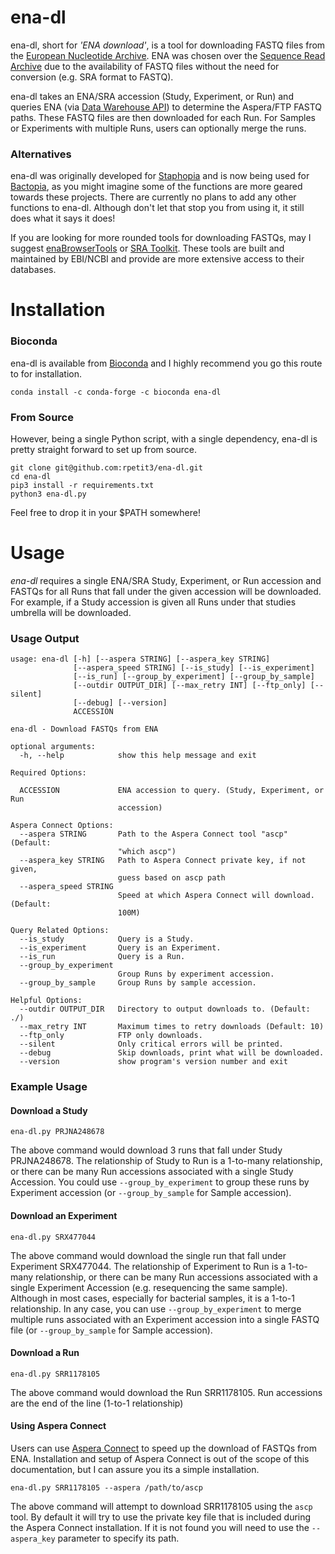 # ena-dl
ena-dl, short for *'ENA download'*, is a tool for downloading FASTQ files from the [European Nucleotide Archive](https://www.ebi.ac.uk/ena). ENA was chosen over the [Sequence Read Archive](https://www.ncbi.nlm.nih.gov/sra) due to the availability of FASTQ files without the need for conversion (e.g. SRA format to FASTQ).

ena-dl takes an ENA/SRA accession (Study, Experiment, or Run) and queries ENA (via [Data Warehouse API](https://www.ebi.ac.uk/ena/browse/search-rest)) to determine the Aspera/FTP FASTQ paths. These FASTQ files are then downloaded for each Run. For Samples or Experiments with multiple Runs, users can optionally merge the runs.

### Alternatives
ena-dl was originally developed for [Staphopia](https://staphopia.emory.edu) and is now being used for [Bactopia](https://github.com/bactopia/bactopia), as you might imagine some of the functions are more geared towards these projects. There are currently no plans to add any other functions to ena-dl. Although don't let that stop you from using it, it still does what it says it does!

If you are looking for more rounded tools for downloading FASTQs, may I suggest [enaBrowserTools](https://github.com/enasequence/enaBrowserTools) or [SRA Toolkit](https://github.com/ncbi/sra-tools). These tools are built and maintained by EBI/NCBI and provide are more extensive access to their databases.

# Installation
### Bioconda
ena-dl is available from [Bioconda](https://bioconda.github.io/) and I highly recommend you go this route to for installation.
```
conda install -c conda-forge -c bioconda ena-dl
```

### From Source
However, being a single Python script, with a single dependency, ena-dl is pretty straight forward to set up from source.
```
git clone git@github.com:rpetit3/ena-dl.git
cd ena-dl
pip3 install -r requirements.txt
python3 ena-dl.py
```

Feel free to drop it in your $PATH somewhere!

# Usage
*ena-dl* requires a single ENA/SRA Study, Experiment, or Run accession and FASTQs for all Runs that fall under the given accession will be downloaded. For example, if a Study accession is given all Runs under that studies umbrella will be downloaded.

### Usage Output
```
usage: ena-dl [-h] [--aspera STRING] [--aspera_key STRING]
              [--aspera_speed STRING] [--is_study] [--is_experiment]
              [--is_run] [--group_by_experiment] [--group_by_sample]
              [--outdir OUTPUT_DIR] [--max_retry INT] [--ftp_only] [--silent]
              [--debug] [--version]
              ACCESSION

ena-dl - Download FASTQs from ENA

optional arguments:
  -h, --help            show this help message and exit

Required Options:

  ACCESSION             ENA accession to query. (Study, Experiment, or Run
                        accession)

Aspera Connect Options:
  --aspera STRING       Path to the Aspera Connect tool "ascp" (Default:
                        "which ascp")
  --aspera_key STRING   Path to Aspera Connect private key, if not given,
                        guess based on ascp path
  --aspera_speed STRING
                        Speed at which Aspera Connect will download. (Default:
                        100M)

Query Related Options:
  --is_study            Query is a Study.
  --is_experiment       Query is an Experiment.
  --is_run              Query is a Run.
  --group_by_experiment
                        Group Runs by experiment accession.
  --group_by_sample     Group Runs by sample accession.

Helpful Options:
  --outdir OUTPUT_DIR   Directory to output downloads to. (Default: ./)
  --max_retry INT       Maximum times to retry downloads (Default: 10)
  --ftp_only            FTP only downloads.
  --silent              Only critical errors will be printed.
  --debug               Skip downloads, print what will be downloaded.
  --version             show program's version number and exit
```

### Example Usage
#### Download a Study
```
ena-dl.py PRJNA248678
```

The above command would download 3 runs that fall under Study PRJNA248678. The relationship of Study to Run is a 1-to-many relationship, or there can be many Run accessions associated with a single Study Accession. You could use `--group_by_experiment` to group these runs by Experiment accession (or `--group_by_sample` for Sample accession).

#### Download an Experiment
```
ena-dl.py SRX477044
```

The above command would download the single run that fall under Experiment SRX477044. The relationship of Experiment to Run is a 1-to-many relationship, or there can be many Run accessions associated with a single Experiment Accession (e.g. resequencing the same sample). Although in most cases, especially for bacterial samples, it is a 1-to-1 relationship. In any case, you can use `--group_by_experiment` to merge multiple runs associated with an Experiment accession into a single FASTQ file (or `--group_by_sample` for Sample accession).

#### Download a Run
```
ena-dl.py SRR1178105
```

The above command would download the Run SRR1178105. Run accessions are the end of the line (1-to-1 relationship)

#### Using Aspera Connect
Users can use [Aspera Connect](https://downloads.asperasoft.com/connect2/) to speed up the download of FASTQs from ENA. Installation and setup of Aspera Connect is out of the scope of this documentation, but I can assure you its a simple installation.

```
ena-dl.py SRR1178105 --aspera /path/to/ascp
```

The above command will attempt to download SRR1178105 using the `ascp` tool. By default it will try to use the private key file that is included during the Aspera Connect installation. If it is not found you will need to use the `--aspera_key` parameter to specify its path.

